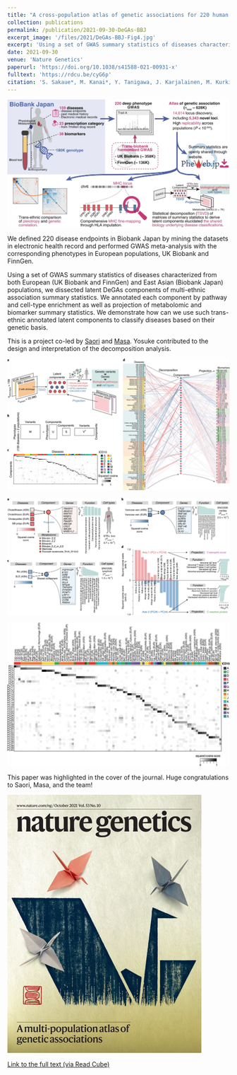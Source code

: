 ```yaml
---
title: "A cross-population atlas of genetic associations for 220 human phenotypes"
collection: publications
permalink: /publication/2021-09-30-DeGAs-BBJ
excerpt_image: '/files/2021/DeGAs-BBJ-Fig4.jpg'
excerpt: 'Using a set of GWAS summary statistics of diseases characterized from both European (UK Biobank and FinnGen) and East Asian (Biobank Japan) populations, we dissected latent DeGAs components of multi-ethnic association summary statistics. We annotated each component by pathway and cell-type enrichment as well as projection of metabolomic and biomarker summary statistics. We demonstrate how can we use such trans-ethnic annotated latent components to classify diseases based on their genetic basis.'
date: 2021-09-30
venue: 'Nature Genetics'
paperurl: 'https://doi.org/10.1038/s41588-021-00931-x'
fulltext: 'https://rdcu.be/cyG6p'
citation: 'S. Sakaue*, M. Kanai*, Y. Tanigawa, J. Karjalainen, M. Kurki, S. Koshiba, A. Narita, T. Konuma, K. Yamamoto, M. Akiyama, K. Ishigaki, A. Suzuki, K. Suzuki, W. Obara, K. Yamaji, K. Takahashi, S. Asai, Y. Takahashi, T. Suzuki, N. Sinozaki, H. Yamaguchi, S. Minami, S. Murayama, K. Yoshimori, S. Nagayama, D. Obata, M. Higashiyama, A. Masumoto, Y. Koretsune, F. Gen, K. Ito, C. Terao, T. Yamauchi, I. Komuro, T. Kadowaki, G. Tamiya, M. Yamamoto, Y. Nakamura, M. Kubo, Y. Murakami, K. Yamamoto, Y. Kamatani, A. Palotie, M. A. Rivas, M. Daly, K. Matsuda, Y. Okada, A cross-population atlas of genetic associations for 220 human phenotypes. Nat Gen. 53(10), 1415-1424 (2021).'
---
```


![DeGAs-BBJ Extended Figure 1](/files/2021/DeGAs-BBJ-ExtendedFig1.jpg)

We defined 220 disease endpoints in Biobank Japan by mining the datasets in electronic health record and performed GWAS meta-analysis with the corresponding phenotypes in European populations, UK Biobank and FinnGen.

Using a set of GWAS summary statistics of diseases characterized from both European (UK Biobank and FinnGen) and East Asian (Biobank Japan) populations, we dissected latent DeGAs components of multi-ethnic association summary statistics. We annotated each component by pathway and cell-type enrichment as well as projection of metabolomic and biomarker summary statistics. We demonstrate how can we use such trans-ethnic annotated latent components to classify diseases based on their genetic basis.

This is a project co-led by [Saori](https://twitter.com/saorisakaue) and [Masa](https://mkanai.github.io/). Yosuke contributed to the design and interpretation of the decomposition analysis.

![DeGAs-BBJ Figure 4](/files/2021/DeGAs-BBJ-Fig4.jpg)

![DeGAs-BBJ Figure 5](/files/2021/DeGAs-BBJ-Fig5.jpg)

![DeGAs-BBJ Extended Figure 8](/files/2021/DeGAs-BBJ-ExtendedFig8.jpg)

This paper was highlighted in the cover of the journal. Huge congratulations to Saori, Masa, and the team!

![DeGAs-BBJ journal cover](/files/2021/DeGAs-BBJ-cover.png)

[Link to the full text (via Read Cube)](https://rdcu.be/cyG6p)
